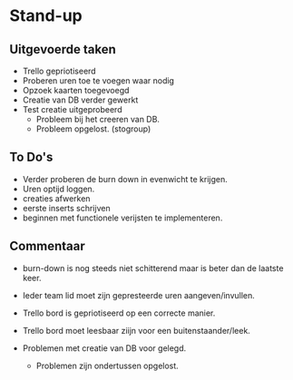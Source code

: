# Stand-up

## Uitgevoerde taken

* Trello gepriotiseerd
* Proberen uren toe te voegen waar nodig
* Opzoek kaarten toegevoegd
* Creatie van DB verder gewerkt
* Test creatie uitgeprobeerd
  * Probleem bij het creeren van DB.
  * Probleem opgelost. (stogroup)

## To Do's

* Verder proberen de burn down in evenwicht te krijgen.
* Uren optijd loggen.
* creaties afwerken
* eerste inserts schrijven
* beginnen met functionele verijsten te implementeren.

## Commentaar

* burn-down is nog steeds niet schitterend maar is beter dan de laatste keer.
* Ieder team lid moet zijn gepresteerde uren aangeven/invullen.
* Trello bord is gepriotiseerd op een correcte manier.
* Trello bord moet leesbaar ziijn voor een buitenstaander/leek.

* Problemen met creatie van DB voor gelegd.
  * Problemen zijn ondertussen opgelost.
